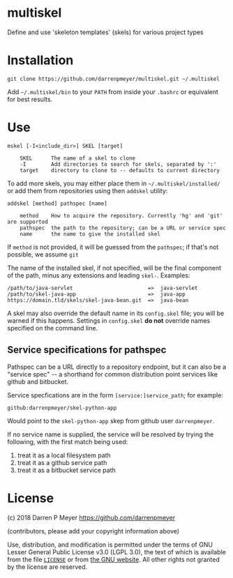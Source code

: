 # multiskel

Define and use 'skeleton templates' (skels) for various project types


# Installation

	git clone https://github.com/darrenpmeyer/multiskel.git ~/.multiskel

Add `~/.multiskel/bin` to your `PATH` from inside your `.bashrc` or equivalent for best results.

# Use

	mskel [-I<include_dir>] SKEL [target]

		SKEL      The name of a skel to clone
		-I        Add directories to search for skels, separated by ':'
		target    directory to clone to -- defaults to current directory

To add more skels, you may either place them in `~/.multiskel/installed/` or add them from repositories using then `addskel` utility:

	addskel [method] pathspec [name]

		method    How to acquire the repository. Currently 'hg' and 'git' are supported
		pathspec  the path to the repository; can be a URL or service spec
		name      the name to give the installed skel

If `method` is not provided, it will be guessed from the `pathspec`; if that's not possible, we assume `git`

The name of the installed skel, if not specified, will be the final component of the path, minus any extensions and leading `skel-`. Examples:

	/path/to/java-servlet                        =>  java-servlet
	/path/to/skel-java-app                       =>  java-app
	https://domain.tld/skels/skel-java-bean.git  =>  java-bean

A skel may also override the default name in its `config.skel` file; you will be warned if this happens. Settings in `config.skel` **do not** override names specified on the command line.



## Service specifications for pathspec

Pathspec can be a URL directly to a repository endpoint, but it can also be a "service spec" -- a shorthand for common distribution point services like github and bitbucket.

Service specfications are in the form `[service:]service_path`; for example:

	github:darrenpmeyer/skel-python-app

Would point to the `skel-python-app` skep from github user `darrenpmeyer`. 

If no service name is supplied, the service will be resolved by trying the following, with the first match being used:

1. treat it as a local filesystem path
2. treat it as a github service path
3. treat it as a bitbucket service path



# License

(c) 2018 Darren P Meyer <https://github.com/darrenpmeyer>

(contributors, please add your copyright information above)

Use, distribution, and modification is permitted under the terms of GNU Lesser General Public License v3.0 (LGPL 3.0), the text of which is available from the file [`LICENSE`](LICENSE) or from [the GNU website](https://www.gnu.org/licenses/lgpl-3.0.en.html). All other rights not granted by the license are reserved.
